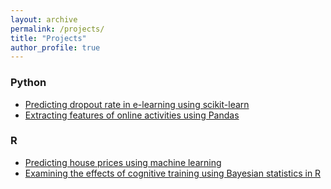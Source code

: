 ```yaml
---
layout: archive
permalink: /projects/
title: "Projects"
author_profile: true
---
```


### Python
* [Predicting dropout rate in e-learning using scikit-learn](http://rpubs.com/dfellman/elearningdropout)
* [Extracting features of online activities using Pandas](http://rpubs.com/dfellman/features)


### R
* [Predicting house prices using machine learning](http://rpubs.com/dfellman/houseprices/)
* [Examining the effects of cognitive training using Bayesian statistics in R](http://rpubs.com/dfellman/bayes)
